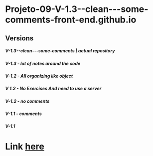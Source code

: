 # Projeto-09-V-1.3--clean---some-comments-front-end.github.io
## Versions 
##### V-1.3--clean---some-comments | actual repository
##### V-1.3 - lot of notes around the code
##### V-1.2 - All organizing like object
##### V 1.2 - No Exercises And need to use a server
##### V-1.2 - no comments
##### V-1.1 - comments
##### V-1.1 

# Link [here]( https://thiagomassenomaciel.github.io/Projeto-09-V-1.3--clean---some-comments-front-end.github.io/)
